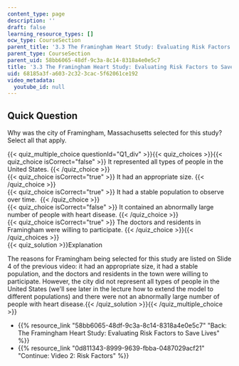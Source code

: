 ```yaml
---
content_type: page
description: ''
draft: false
learning_resource_types: []
ocw_type: CourseSection
parent_title: '3.3 The Framingham Heart Study: Evaluating Risk Factors to Save Lives '
parent_type: CourseSection
parent_uid: 58bb6065-48df-9c3a-8c14-8318a4e0e5c7
title: '3.3 The Framingham Heart Study: Evaluating Risk Factors to Save Lives'
uid: 68185a3f-a603-2c32-3cac-5f62061ce192
video_metadata:
  youtube_id: null
---
```

## Quick Question

Why was the city of Framingham, Massachusetts selected for this study? Select all that apply.

{{< quiz_multiple_choice questionId="Q1_div" >}}{{< quiz_choices >}}{{< quiz_choice isCorrect="false" >}} It represented all types of people in the United States. {{< /quiz_choice >}}  
{{< quiz_choice isCorrect="true" >}} It had an appropriate size. {{< /quiz_choice >}}  
{{< quiz_choice isCorrect="true" >}} It had a stable population to observe over time.  {{< /quiz_choice >}}  
{{< quiz_choice isCorrect="false" >}} It contained an abnormally large number of people with heart disease. {{< /quiz_choice >}}  
{{< quiz_choice isCorrect="true" >}} The doctors and residents in Framingham were willing to participate. {{< /quiz_choice >}}{{< /quiz_choices >}}  
{{< quiz_solution >}}Explanation

The reasons for Framingham being selected for this study are listed on Slide 4 of the previous video: it had an appropriate size, it had a stable population, and the doctors and residents in the town were willing to participate. However, the city did not represent all types of people in the United States (we'll see later in the lecture how to extend the model to different populations) and there were not an abnormally large number of people with heart disease.{{< /quiz_solution >}}{{< /quiz_multiple_choice >}}

- {{% resource_link "58bb6065-48df-9c3a-8c14-8318a4e0e5c7" "Back: The Framingham Heart Study: Evaluating Risk Factors to Save Lives" %}}
- {{% resource_link "0d811343-8999-9639-fbba-0487029acf21" "Continue: Video 2: Risk Factors" %}}